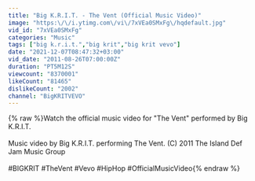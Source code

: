 ```yaml
---
title: "Big K.R.I.T. - The Vent (Official Music Video)"
image: "https:\/\/i.ytimg.com\/vi\/7xVEa0SMxFg\/hqdefault.jpg"
vid_id: "7xVEa0SMxFg"
categories: "Music"
tags: ["big k.r.i.t.","big krit","big krit vevo"]
date: "2021-12-07T08:47:32+03:00"
vid_date: "2011-08-26T07:00:00Z"
duration: "PT5M12S"
viewcount: "8370001"
likeCount: "81465"
dislikeCount: "2002"
channel: "BigKRITVEVO"
---
```

{% raw %}Watch the official music video for &quot;The Vent&quot; performed by Big K.R.I.T.<br /><br />Music video by Big K.R.I.T. performing The Vent. (C) 2011 The Island Def Jam Music Group<br /><br />#BIGKRIT #TheVent #Vevo #HipHop #OfficialMusicVideo{% endraw %}
